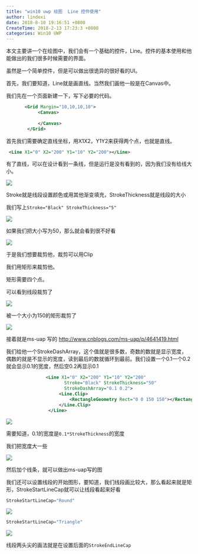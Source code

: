 ```yaml
---
title: "win10 uwp 绘图  Line 控件使用"
author: lindexi
date: 2018-8-10 19:16:51 +0800
CreateTime: 2018-2-13 17:23:3 +0800
categories: Win10 UWP
---
```


本文主要讲一个在绘图中，我们会有一个基础的控件，Line。控件的基本使用和他能做出的我们很多时候需要的界面。

<!--more-->



<div id="toc"></div>

虽然是一个简单控件，但是可以做出很诡异的很好看的UI。

首先，我们要知道，Line就是画直线。当然我们画他一般是在Canvas中。

我们先在一个页面新建一下，写下必要的代码。

```xml
       <Grid Margin="10,10,10,10">
            <Canvas>
                
            </Canvas>
        </Grid>

```

首先我们需要确定直线坐标，用X1X2，Y1Y2来获得两个点，也就是直线。


```xml
 <Line X1="0" X2="200" Y1="10" Y2="200"></Line>

```

有了直线，可以在设计看到一条线，但是运行是没有看到的，因为我们没有给线大小。

![](http://image.acmx.xyz/3d1cee81-4688-4db3-80d6-14ea8c9ce64c20161125145232.jpg)

Stroke就是线段设置颜色或用其他渐变填充，StrokeThickness就是线段的大小

我们写上`Stroke="Black" StrokeThickness="5"`

![](http://image.acmx.xyz/a6d555d5-766d-4ca9-83d6-51270fdaac952016112515218.jpg)

如果我们把大小写为50，那么就会看到很不好看

![](http://image.acmx.xyz/a6d555d5-766d-4ca9-83d6-51270fdaac952016112515413.jpg)

于是我们想要裁剪他，裁剪可以用Clip

我们用矩形来裁剪他。

矩形需要四个点。

可以看到线段裁剪了

![](http://image.acmx.xyz/a6d555d5-766d-4ca9-83d6-51270fdaac952016112515727.jpg)

被一个大小为150的矩形裁剪了

![](http://image.acmx.xyz/a6d555d5-766d-4ca9-83d6-51270fdaac952016112515828.jpg)

接着就是ms-uap 写的 http://www.cnblogs.com/ms-uap/p/4641419.html

我们给他一个StrokeDashArray，这个值就是很多数，奇数的数就是显示宽度，偶数的就是不显示的宽度，读到最后的数就循环到最前。我们设置一个0.1一个0.2就会显示0.1的宽度，然后空0.2再显示0.1

```xml
               <Line X1="0" X2="200" Y1="10" Y2="200"
                      Stroke="Black" StrokeThickness="50"
                      StrokeDashArray="0.1 0.2">
                    <Line.Clip>
                        <RectangleGeometry Rect="0 0 150 150"></RectangleGeometry>
                    </Line.Clip>
                </Line>
```

![](http://image.acmx.xyz/a6d555d5-766d-4ca9-83d6-51270fdaac9520161125151239.jpg)

需要知道，0.1的宽度是`0.1*StrokeThickness`的宽度

我们把宽度大一些

![](http://image.acmx.xyz/a6d555d5-766d-4ca9-83d6-51270fdaac9520161125151552.jpg)

然后加个线条，就可以做出ms-uap写的图

我们还可以设置线段的开始图形，要知道，我们线段画比较大，那么看起来就是矩形，StrokeStartLineCap就可以让线段看起来好看

```csharp
StrokeStartLineCap="Round"
```

![](http://image.acmx.xyz/a6d555d5-766d-4ca9-83d6-51270fdaac9520161125151939.jpg)

```csharp
StrokeStartLineCap="Triangle"
```

![](http://image.acmx.xyz/a6d555d5-766d-4ca9-83d6-51270fdaac952016112515214.jpg)

线段两头尖的画法就是在设置后面的`StrokeEndLineCap`

